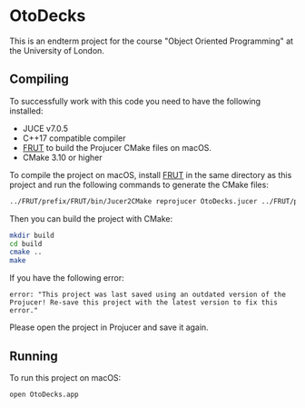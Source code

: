 # OtoDecks

This is an endterm project for the course "Object Oriented Programming" at the University of London.

## Compiling

To successfully work with this code you need to have the following installed:

* JUCE v7.0.5
* C++17 compatible compiler
* [FRUT](https://github.com/McMartin/FRUT) to build the Projucer CMake files on macOS.
* CMake 3.10 or higher

To compile the project on macOS, install [FRUT](https://github.com/McMartin/FRUT) in the same directory as this project and run the following commands to generate the CMake files:

```bash
../FRUT/prefix/FRUT/bin/Jucer2CMake reprojucer OtoDecks.jucer ../FRUT/prefix/FRUT/cmake/Reprojucer.cmake
```

Then you can build the project with CMake:

```bash
mkdir build
cd build
cmake ..
make
```

If you have the following error:

```
error: "This project was last saved using an outdated version of the Projucer! Re-save this project with the latest version to fix this error."
```

Please open the project in Projucer and save it again.


## Running

To run this project on macOS:

```bash
open OtoDecks.app
```
